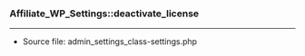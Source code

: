 ### Affiliate_WP_Settings::deactivate_license

----

- Source file: admin_settings_class-settings.php
